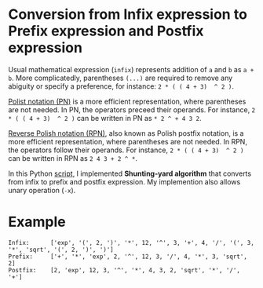 # Conversion from Infix expression to Prefix expression and Postfix expression

Usual mathematical expression (`infix`) represents addition of `a` and `b` as `a + b`. More complicatedly, parentheses `(...)` are required to remove any abiguity or specify a preference, for instance: `2 * ( ( 4 + 3)  ^ 2 )`.

[Polist notation (PN)](https://en.wikipedia.org/wiki/Polish_notation) is a more efficient representation, where parentheses are not needed. In PN, the operators preceed their operands. For instance, `2 * ( ( 4 + 3)  ^ 2 )` can be written in PN as `* 2 ^ + 4 3 2`.

[Reverse Polish notation (RPN)](https://en.wikipedia.org/wiki/Reverse_Polish_notation),  also known as Polish postfix notation,  is a more efficient representation, where parentheses are not needed. In RPN, the operators follow their operands. For instance, `2 * ( ( 4 + 3)  ^ 2 )` can be written in RPN as `2 4 3 + 2 ^ *`.

In this Python [script]('eq_representation.py'), I implemented **Shunting-yard algorithm** that converts from infix to prefix and postfix expression. My implemention also allows unary operation (`-x`).

# Example

```
Infix:      ['exp', '(', 2, ')', '*', 12, '^', 3, '+', 4, '/', '(', 3, '*', 'sqrt', '(', 2, ')', ')']
Prefix:     ['+', '*', 'exp', 2, '^', 12, 3, '/', 4, '*', 3, 'sqrt', 2]
Postfix:    [2, 'exp', 12, 3, '^', '*', 4, 3, 2, 'sqrt', '*', '/', '+']
```